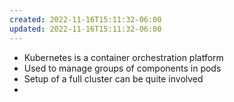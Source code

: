 ```yaml
---
created: 2022-11-16T15:11:32-06:00
updated: 2022-11-16T15:11:32-06:00
---
```


- Kubernetes is a container orchestration platform
- Used to manage groups of components in pods
- Setup of a full cluster can be quite involved
- 